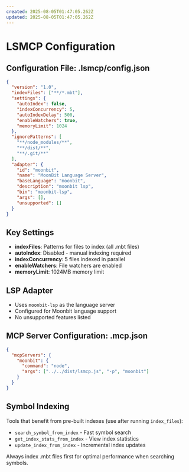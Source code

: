 ```yaml
---
created: 2025-08-05T01:47:05.262Z
updated: 2025-08-05T01:47:05.262Z
---
```


# LSMCP Configuration

## Configuration File: .lsmcp/config.json

```json
{
  "version": "1.0",
  "indexFiles": ["**/*.mbt"],
  "settings": {
    "autoIndex": false,
    "indexConcurrency": 5,
    "autoIndexDelay": 500,
    "enableWatchers": true,
    "memoryLimit": 1024
  },
  "ignorePatterns": [
    "**/node_modules/**",
    "**/dist/**",
    "**/.git/**"
  ],
  "adapter": {
    "id": "moonbit",
    "name": "MoonBit Language Server",
    "baseLanguage": "moonbit",
    "description": "moonbit lsp",
    "bin": "moonbit-lsp",
    "args": [],
    "unsupported": []
  }
}
```

## Key Settings
- **indexFiles**: Patterns for files to index (all .mbt files)
- **autoIndex**: Disabled - manual indexing required
- **indexConcurrency**: 5 files indexed in parallel
- **enableWatchers**: File watchers are enabled
- **memoryLimit**: 1024MB memory limit

## LSP Adapter
- Uses `moonbit-lsp` as the language server
- Configured for Moonbit language support
- No unsupported features listed

## MCP Server Configuration: .mcp.json
```json
{
  "mcpServers": {
    "moonbit": {
      "command": "node",
      "args": ["../../dist/lsmcp.js", "-p", "moonbit"]
    }
  }
}
```

## Symbol Indexing
Tools that benefit from pre-built indexes (use after running `index_files`):
- `search_symbol_from_index` - Fast symbol search
- `get_index_stats_from_index` - View index statistics
- `update_index_from_index` - Incremental index updates

Always index .mbt files first for optimal performance when searching symbols.